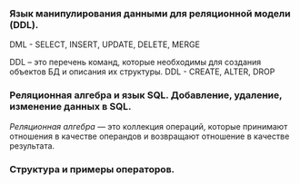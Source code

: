 ### Язык манипулирования данными для реляционной модели (DDL). 


DML - SELECT, INSERT, UPDATE, DELETE, MERGE

DDL – это перечень команд, которые необходимы для создания объектов БД и описания их структуры.
DDL - CREATE, ALTER, DROP

### Реляционная алгебра и язык SQL. Добавление, удаление, изменение данных в SQL. 
_Реляционная алгебра_ — это коллекция операций, которые принимают отношения в качестве операндов и возвращают отношение в качестве результата.
### Структура и примеры операторов.